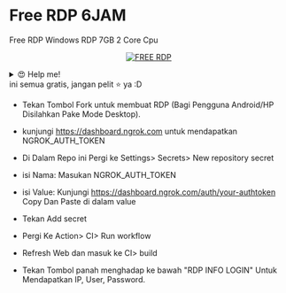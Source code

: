 # Free RDP 6JAM
Free RDP Windows RDP  7GB 2 Core Cpu 

<p align="center">
<a href="#"><img title="FREE RDP" src="https://img.shields.io/badge/FREE RDP-red?colorA=%23ff0000&colorB=%23017e40&style=for-the-badge"></a>
</p>
<details>
 <summary>😍 Help me!</summary>
 
 [TRAKTEER](https://trakteer.id/aditya2542)
 
</details>
ini semua gratis, jangan pelit ⭐️ ya :D

+ Tekan Tombol Fork untuk membuat RDP (Bagi Pengguna Android/HP Disilahkan Pake Mode Desktop).

+ kunjungi https://dashboard.ngrok.com untuk mendapatkan NGROK_AUTH_TOKEN

+ Di Dalam Repo ini Pergi ke Settings> Secrets> New repository secret

+ isi Nama: Masukan NGROK_AUTH_TOKEN

+ isi Value: Kunjungi https://dashboard.ngrok.com/auth/your-authtoken Copy Dan Paste di dalam value

+ Tekan Add secret

+ Pergi Ke Action> CI> Run workflow

+ Refresh Web dan masuk ke CI> build

+ Tekan Tombol panah menghadap ke bawah "RDP INFO LOGIN" Untuk Mendapatkan IP, User, Password.
